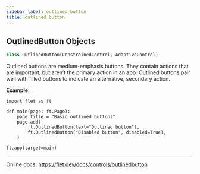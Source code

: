 ```yaml
---
sidebar_label: outlined_button
title: outlined_button
---
```


## OutlinedButton Objects

```python
class OutlinedButton(ConstrainedControl, AdaptiveControl)
```

Outlined buttons are medium-emphasis buttons. They contain actions that are important, but aren’t the primary action in an app. Outlined buttons pair well with filled buttons to indicate an alternative, secondary action.

**Example**:

```
import flet as ft

def main(page: ft.Page):
    page.title = "Basic outlined buttons"
    page.add(
        ft.OutlinedButton(text="Outlined button"),
        ft.OutlinedButton("Disabled button", disabled=True),
    )

ft.app(target=main)
```
  
  -----
  
  Online docs: https://flet.dev/docs/controls/outlinedbutton

